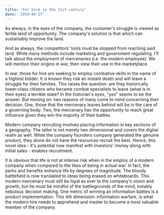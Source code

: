 ```yaml
---
title: 'For hire in the 21st century'
date: '2019-04-27'
---
```

As always, in the eyes of the company, the customer's struggle is viewed as fertile land of opportunity. The company's solution is that which can sustainably improve the land.

And as always, the competitors' tools must be stopped from reaching said land. While many methods include marketing and government regulating.  I'll talk about the employment of mercenaries (i.e. the modern employee). We will mention their origins in war, then view their use in the marketplace.

In war, those for hire are seeking to employ combative skills in the name of a highest bidder. It is known they risk an instant death and will leave a struggle for their families. This raises the question: are they historically lower-class citizens who became combat specialists to leave (what is in their eyes) a terrible state? In the historian's eyes, "yes" seems to be the answer. But moving on: two reasons of many come to mind concerning their decision. One, those that the mercenary leaves behind will be in the care of a governing body. Two, the mercenary has the opportunity to reach great influence given they win the majority of their battles.

Modern company recruiting involves placing information in key sections of a geography. The latter is not merely two dimensional and covers the digital realm as well. While the company founders company generated the genuine product, they alone do not have the resources recruit the best. Hence, this novel idea - it's potential now manifest with investors' money along with initial sales - enables recruitment.

It is obvious that life is not at intense risk when in the employ of a modern company when compared to the likes of being in actual war. In fact, the perks and benefits enhance life by degrees of magnitude. The bloody battlefield is now translated to ideas being erased on whiteboards. This modern mercenary must still be loyal as ever to the company's vision and growth, but he must be mindful of the battlegrounds of the mind, notably nebulous decision making. One metric of winning an information battles is a product implementation. This 4th dimension: information warfare, is what the modern hire needs to apprehend and master to become a most valuable member of the company.